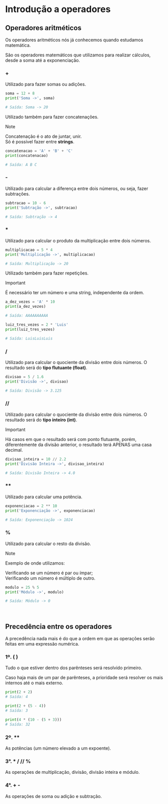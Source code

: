 # Introdução a operadores

## Operadores aritméticos

Os operadores aritméticos nós já conhecemos quando estudamos matemática. 

São os operadores matemáticos que utilizamos para realizar cálculos, desde a soma até a exponenciação.

### +
Utilizado para fazer somas ou adições.

```python
soma = 12 + 8
print('Soma ->', soma)

# Saída: Soma -> 20
```

Utilizado também para fazer concatenações.

> [!NOTE]
> Concatenação é o ato de juntar, unir. <br>
> Só é possível fazer entre **strings**.


```python
concatenacao = 'A' + 'B' + 'C'
print(concatenacao)

# Saída: A B C
```

### -
Utilizado para calcular a diferença entre dois números, ou seja, fazer subtrações.

```python
subtracao = 10 - 6
print('Subtração ->', subtracao)

# Saída: Subtração -> 4
```

### *
Utilizado para calcular o produto da multiplicação entre dois números.

```python
multiplicacao = 5 * 4
print('Multiplicação ->', multiplicacao)

# Saída: Multiplicação -> 20
```

Utilizado também para fazer repetições. 

> [!IMPORTANT]
> É necessário ter um número e uma string, independente da ordem.

```python
a_dez_vezes = 'A' * 10
print(a_dez_vezes)

# Saída: AAAAAAAAAA

luiz_tres_vezes = 2 * 'Luis'
print(luiz_tres_vezes)

# Saída: LuisLuisLuis
```




### /
Utilizado para calcular o quociente da divisão entre dois números. O resultado será do **tipo flutuante (float)**.

```python
divisao = 5 / 1.6
print('Divisão ->', divisao)

# Saída: Divisão -> 3.125
```

### //
Utilizado para calcular o quociente da divisão entre dois números. O resultado será do **tipo inteiro (int)**.

>[!IMPORTANT]
> Há casos em que o resultado será com ponto flutuante, porém, diferentemente da divisão anterior, o resultado terá APENAS uma casa decimal.

```python
divisao_inteira = 10 // 2.2
print('Divisão Inteira ->', divisao_inteira)

# Saída: Divisão Inteira -> 4.0
```

### **
Utilizado para calcular uma potência.

```python
exponenciacao = 2 ** 10
print('Exponenciação ->', exponenciacao)

# Saída: Exponenciação -> 1024
```

### %
Utilizado para calcular o resto da divisão.

> [!NOTE]
> Exemplo de onde utilizamos: 
> 
> Verificando se um número é par ou ímpar; <br> Verificando um número é múltiplo de outro.

```python
modulo = 25 % 5
print('Módulo ->', modulo)

# Saída: Módulo -> 0
```
<br>

## Precedência entre os operadores
A precedência nada mais é do que a ordem em que as operações serão feitas em uma expressão numérica.

### 1º. ( ) 
Tudo o que estiver dentro dos parênteses será resolvido primeiro.

Caso haja mais de um par de parênteses, a prioridade será resolver os mais internos até o mais externo.

```python
print(2 + 2)
# Saída: 4

print(2 + (5 - 4))
# Saída: 3

print(4 * (10 - (5 + 3)))
# Saída: 32
```

### 2º. **
As potências (um número elevado a um expoente).

### 3°. * / // %
As operações de multiplicação, divisão, divisão inteira e módulo.

### 4°. + -
As operações de soma ou adição e subtração.




